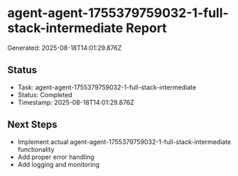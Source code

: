 # agent-agent-1755379759032-1-full-stack-intermediate Report

Generated: 2025-08-18T14:01:29.876Z

## Status
- Task: agent-agent-1755379759032-1-full-stack-intermediate
- Status: Completed
- Timestamp: 2025-08-18T14:01:29.876Z

## Next Steps
- Implement actual agent-agent-1755379759032-1-full-stack-intermediate functionality
- Add proper error handling
- Add logging and monitoring
